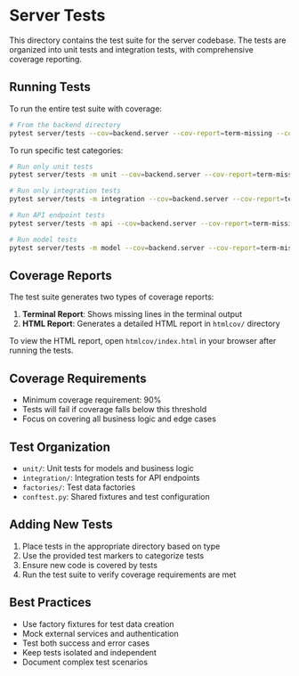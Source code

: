 # Server Tests

This directory contains the test suite for the server codebase. The tests are organized into unit tests and integration tests, with comprehensive coverage reporting.

## Running Tests

To run the entire test suite with coverage:

```bash
# From the backend directory
pytest server/tests --cov=backend.server --cov-report=term-missing --cov-report=html --cov-fail-under=90
```

To run specific test categories:

```bash
# Run only unit tests
pytest server/tests -m unit --cov=backend.server --cov-report=term-missing

# Run only integration tests
pytest server/tests -m integration --cov=backend.server --cov-report=term-missing

# Run API endpoint tests
pytest server/tests -m api --cov=backend.server --cov-report=term-missing

# Run model tests
pytest server/tests -m model --cov=backend.server --cov-report=term-missing
```

## Coverage Reports

The test suite generates two types of coverage reports:

1. **Terminal Report**: Shows missing lines in the terminal output
2. **HTML Report**: Generates a detailed HTML report in `htmlcov/` directory

To view the HTML report, open `htmlcov/index.html` in your browser after running the tests.

## Coverage Requirements

- Minimum coverage requirement: 90%
- Tests will fail if coverage falls below this threshold
- Focus on covering all business logic and edge cases

## Test Organization

- `unit/`: Unit tests for models and business logic
- `integration/`: Integration tests for API endpoints
- `factories/`: Test data factories
- `conftest.py`: Shared fixtures and test configuration

## Adding New Tests

1. Place tests in the appropriate directory based on type
2. Use the provided test markers to categorize tests
3. Ensure new code is covered by tests
4. Run the test suite to verify coverage requirements are met

## Best Practices

- Use factory fixtures for test data creation
- Mock external services and authentication
- Test both success and error cases
- Keep tests isolated and independent
- Document complex test scenarios
